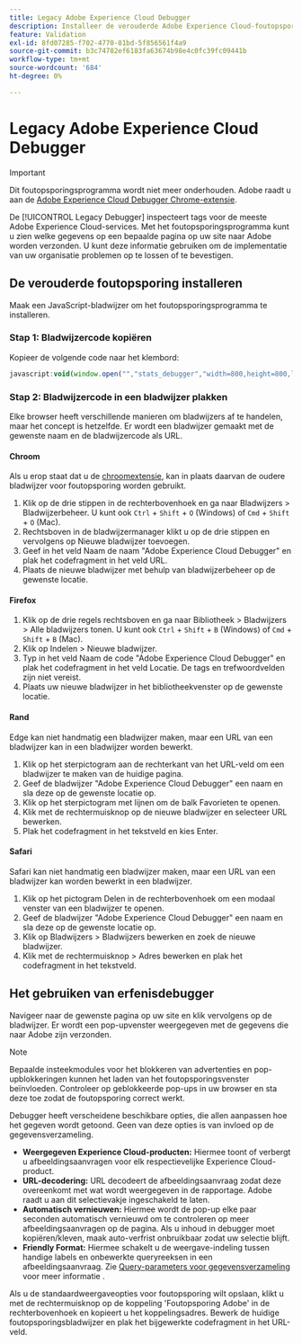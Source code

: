 ```yaml
---
title: Legacy Adobe Experience Cloud Debugger
description: Installeer de verouderde Adobe Experience Cloud-foutopsporing. Deze debugger inspecteert markeringen voor Analytics, Doel, Advertising Cloud, de Dienst van de Identiteit, en de markeringen van de Inzameling van Gegevens.
feature: Validation
exl-id: 8fd07285-f702-4770-81bd-5f856561f4a9
source-git-commit: b3c74782ef6183fa63674b98e4c0fc39fc09441b
workflow-type: tm+mt
source-wordcount: '684'
ht-degree: 0%

---
```


# Legacy Adobe Experience Cloud Debugger

>[!IMPORTANT]
>
>Dit foutopsporingsprogramma wordt niet meer onderhouden. Adobe raadt u aan de [Adobe Experience Cloud Debugger Chrome-extensie](https://experienceleague.adobe.com/docs/debugger/using/experience-cloud-debugger.html).

De [!UICONTROL Legacy Debugger] inspecteert tags voor de meeste Adobe Experience Cloud-services. Met het foutopsporingsprogramma kunt u zien welke gegevens op een bepaalde pagina op uw site naar Adobe worden verzonden. U kunt deze informatie gebruiken om de implementatie van uw organisatie problemen op te lossen of te bevestigen.

## De verouderde foutopsporing installeren

Maak een JavaScript-bladwijzer om het foutopsporingsprogramma te installeren.

### Stap 1: Bladwijzercode kopiëren

Kopieer de volgende code naar het klembord:

```JavaScript
javascript:void(window.open("","stats_debugger","width=800,height=800,location=0,menubar=0,status=1,toolbar=0,resizable=1,scrollbars=1").document.write("<script language=\"JavaScript\" id=dbg src=\"https://www.adobetag.com/d1/digitalpulsedebugger/live/DPD.js\"></"+"script>"+"<script language=\"JavaScript\">window.focus();</script>"));
```

### Stap 2: Bladwijzercode in een bladwijzer plakken

Elke browser heeft verschillende manieren om bladwijzers af te handelen, maar het concept is hetzelfde. Er wordt een bladwijzer gemaakt met de gewenste naam en de bladwijzercode als URL.

#### Chroom

Als u erop staat dat u de [chroomextensie](https://experienceleague.adobe.com/docs/debugger/using/experience-cloud-debugger.html), kan in plaats daarvan de oudere bladwijzer voor foutopsporing worden gebruikt.

1. Klik op de drie stippen in de rechterbovenhoek en ga naar Bladwijzers > Bladwijzerbeheer. U kunt ook `Ctrl` + `Shift` + `O` (Windows) of `Cmd` + `Shift` + `O` (Mac).
2. Rechtsboven in de bladwijzermanager klikt u op de drie stippen en vervolgens op Nieuwe bladwijzer toevoegen.
3. Geef in het veld Naam de naam &quot;Adobe Experience Cloud Debugger&quot; en plak het codefragment in het veld URL.
4. Plaats de nieuwe bladwijzer met behulp van bladwijzerbeheer op de gewenste locatie.

#### Firefox

1. Klik op de drie regels rechtsboven en ga naar Bibliotheek > Bladwijzers > Alle bladwijzers tonen. U kunt ook `Ctrl` + `Shift` + `B` (Windows) of `Cmd` + `Shift` + `B` (Mac).
2. Klik op Indelen > Nieuwe bladwijzer.
3. Typ in het veld Naam de code &quot;Adobe Experience Cloud Debugger&quot; en plak het codefragment in het veld Locatie. De tags en trefwoordvelden zijn niet vereist.
4. Plaats uw nieuwe bladwijzer in het bibliotheekvenster op de gewenste locatie.

#### Rand

Edge kan niet handmatig een bladwijzer maken, maar een URL van een bladwijzer kan in een bladwijzer worden bewerkt.

1. Klik op het sterpictogram aan de rechterkant van het URL-veld om een bladwijzer te maken van de huidige pagina.
2. Geef de bladwijzer &quot;Adobe Experience Cloud Debugger&quot; een naam en sla deze op de gewenste locatie op.
3. Klik op het sterpictogram met lijnen om de balk Favorieten te openen.
4. Klik met de rechtermuisknop op de nieuwe bladwijzer en selecteer URL bewerken.
5. Plak het codefragment in het tekstveld en kies Enter.

#### Safari

Safari kan niet handmatig een bladwijzer maken, maar een URL van een bladwijzer kan worden bewerkt in een bladwijzer.

1. Klik op het pictogram Delen in de rechterbovenhoek om een modaal venster van een bladwijzer te openen.
2. Geef de bladwijzer &quot;Adobe Experience Cloud Debugger&quot; een naam en sla deze op de gewenste locatie op.
3. Klik op Bladwijzers > Bladwijzers bewerken en zoek de nieuwe bladwijzer.
4. Klik met de rechtermuisknop > Adres bewerken en plak het codefragment in het tekstveld.

## Het gebruiken van erfenisdebugger

Navigeer naar de gewenste pagina op uw site en klik vervolgens op de bladwijzer. Er wordt een pop-upvenster weergegeven met de gegevens die naar Adobe zijn verzonden.

>[!NOTE]
>
>Bepaalde insteekmodules voor het blokkeren van advertenties en pop-upblokkeringen kunnen het laden van het foutopsporingsvenster beïnvloeden. Controleer op geblokkeerde pop-ups in uw browser en sta deze toe zodat de foutopsporing correct werkt.

Debugger heeft verscheidene beschikbare opties, die allen aanpassen hoe het gegeven wordt getoond. Geen van deze opties is van invloed op de gegevensverzameling.

* **Weergegeven Experience Cloud-producten:** Hiermee toont of verbergt u afbeeldingsaanvragen voor elk respectievelijke Experience Cloud-product.
* **URL-decodering:** URL decodeert de afbeeldingsaanvraag zodat deze overeenkomt met wat wordt weergegeven in de rapportage. Adobe raadt u aan dit selectievakje ingeschakeld te laten.
* **Automatisch vernieuwen:** Hiermee wordt de pop-up elke paar seconden automatisch vernieuwd om te controleren op meer afbeeldingsaanvragen op de pagina. Als u inhoud in debugger moet kopiëren/kleven, maak auto-verfrist onbruikbaar zodat uw selectie blijft.
* **Friendly Format:** Hiermee schakelt u de weergave-indeling tussen handige labels en onbewerkte queryreeksen in een afbeeldingsaanvraag. Zie [Query-parameters voor gegevensverzameling](query-parameters.md) voor meer informatie .

Als u de standaardweergaveopties voor foutopsporing wilt opslaan, klikt u met de rechtermuisknop op de koppeling &#39;Foutopsporing Adobe&#39; in de rechterbovenhoek en kopieert u het koppelingsadres. Bewerk de huidige foutopsporingsbladwijzer en plak het bijgewerkte codefragment in het URL-veld.
